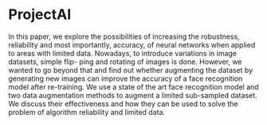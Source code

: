 # ProjectAI
In this paper, we explore the possibilities of increasing the robustness, reliability and most importantly, accuracy, of neural networks when applied to areas with limited data. Nowadays, to introduce variations in image datasets, simple flip- ping and rotating of images is done. However, we wanted to go beyond that and find out whether augmenting the dataset by generating new images can improve the accuracy of a face recognition model after re-training. We use a state of the art face recognition model and two data augmentation methods to augment a limited sub-sampled dataset. We discuss their effectiveness and how they can be used to solve the problem of algorithm reliability and limited data.
